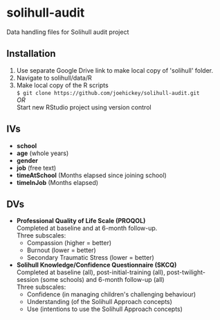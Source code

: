 # solihull-audit
Data handling files for Solihull audit project

## Installation
1. Use separate Google Drive link to make local copy of 'solihull' folder.
2. Navigate to solihull/data/R
3. Make local copy of the R scripts  
```$ git clone https://github.com/joehickey/solihull-audit.git```   
*OR*  
Start new RStudio project using version control

## IVs
- **school**
- **age** (whole years)
- **gender**
- **job** (free text)
- **timeAtSchool** (Months elapsed since joining school)
- **timeInJob** (Months elapsed)

## DVs
- **Professional Quality of Life Scale (PROQOL)**  
Completed at baseline and at 6-month follow-up.  
Three subscales:
  - Compassion (higher = better)
  - Burnout (lower = better)
  - Secondary Traumatic Stress (lower = better)
- **Solihull Knowledge/Confidence Questionnaire (SKCQ)**  
Completed at baseline (all), post-initial-training (all), post-twilight-session (some schools) and 6-month follow-up (all)  
Three subscales:
  - Confidence (in managing children's challenging behaviour)
  - Understanding (of the Solihull Approach concepts)
  - Use (intentions to use the Solihull Approach concepts)
